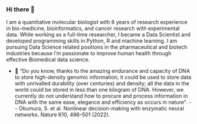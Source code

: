 ### Hi there 👋
I am a quantitative molecular biologist with 8 years of research experience in bio-medicine, bioinformatics, and cancer research with experimental data. While working as a full-time researcher, I became a Data Scientist and developed programming skills in Python, R and machine learning. I am pursuing Data Science related positions in the pharmaceutical and biotech industries because I’m passionate to improve human health through effective Biomedical data science.


- 🤔 "Do you know, thanks to the amazing endurance and capacity of DNA to store high-density genomic information, it could be used to store data with unrivalled durability (over centuries) and density; all the data in the world could be stored in less than one kilogram of DNA. However, we currently do not understand how to procure and process information in DNA with the same ease, elegance and efficiency as occurs in nature".
                                 -- Okumura, S. et al. Nonlinear decision-making with enzymatic neural networks. Nature 610, 496–501 (2022).
<!--
**ShiraliObul/ShiraliObul** is a ✨ _special_ ✨ repository because its `README.md` (this file) appears on your GitHub profile.

Here are some ideas to get you started:

- 🔭 I’m currently working on dd...
- 🌱 I’m currently learning ...
- 👯 I’m looking to collaborate on ...
- 🤔 I’m looking for help with ...
- 💬 Ask me about ...
- 📫 How to reach me: ...
- 😄 Pronouns: ...
- ⚡ Fun fact: ...
-->

